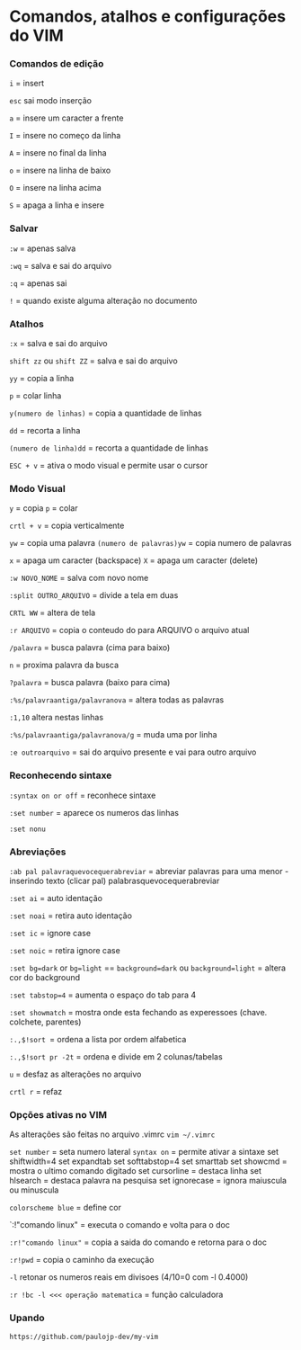 # Comandos, atalhos e configurações do VIM

### Comandos de edição

`i` = insert

`esc` sai modo inserção

`a` = insere um caracter a frente

`I` = insere no começo da linha

`A` = insere no final da linha 

`o` = insere na linha de baixo

`O` = insere na linha acima

`S` = apaga a linha e insere

### Salvar

`:w` = apenas salva

`:wq` = salva e sai do arquivo

`:q` = apenas sai

`!` = quando existe alguma alteração no documento

### Atalhos

`:x` = salva e sai do arquivo

`shift zz` ou `shift ZZ` = salva e sai do arquivo

`yy` = copia a linha

`p` = colar linha 

`y(numero de linhas)` = copia a quantidade de linhas

`dd` = recorta a linha

`(numero de linha)dd` = recorta a quantidade de linhas

`ESC + v` = ativa o modo visual e permite usar o cursor

### Modo Visual

`y` = copia
`p` = colar

`crtl + v` = copia verticalmente

`yw` = copia uma palavra
`(numero de palavras)yw` = copia numero de palavras

`x` = apaga um caracter (backspace) 
`X` = apaga um caracter (delete) 

`:w NOVO_NOME` = salva com novo nome

`:split OUTRO_ARQUIVO` = divide a tela em duas

`CRTL WW` = altera de tela

`:r ARQUIVO` = copia o conteudo do para ARQUIVO o arquivo atual

`/palavra` = busca palavra (cima para baixo)

`n` = proxima palavra da busca

`?palavra` = busca palavra (baixo para cima)

`:%s/palavraantiga/palavranova` = altera todas as palavras

`:1,10` altera nestas linhas

`:%s/palavraantiga/palavranova/g` =  muda uma por linha

`:e outroarquivo` = sai do arquivo presente e vai para outro arquivo

### Reconhecendo sintaxe
`:syntax on or off` = reconhece sintaxe

`:set number` = aparece os numeros das linhas

`:set nonu`

### Abreviações
`:ab pal palavraquevocequerabreviar` = abreviar palavras para uma menor - inserindo texto (clicar pal) palabrasquevocequerabreviar

`:set ai` = auto identação

`:set noai` = retira auto identação

`:set ic` = ignore case

`:set noic` = retira ignore case 

`:set bg=dark` or `bg=light` == `background=dark` ou `background=light` = altera cor do background 

`:set tabstop=4` = aumenta o espaço do tab para 4

`:set showmatch` = mostra onde esta fechando as experessoes (chave. colchete, parentes)

`:.,$!sort `= ordena a lista por ordem alfabetica

`:.,$!sort pr -2t` = ordena e divide em 2 colunas/tabelas

`u` = desfaz as alterações no arquivo

`crtl r` = refaz

### Opções ativas no VIM
As alterações são feitas no arquivo .vimrc `vim ~/.vimrc`

`set number` = seta numero lateral
`syntax on` = permite ativar a sintaxe
set shiftwidth=4
set expandtab
set softtabstop=4
set smarttab
set showcmd = mostra o ultimo comando digitado
set cursorline = destaca linha
set hlsearch = destaca palavra na pesquisa
set ignorecase = ignora maiuscula ou minuscula 

`colorscheme blue` = define cor 

`:!"comando linux" = executa o comando e volta para o doc

`:r!"comando linux"` = copia a saida do comando e retorna para o doc

`:r!pwd` =  copia o caminho da execução

`-l` retonar os numeros reais em divisoes (4/10=0 com -l 0.4000)

`:r !bc -l <<< operação matematica` = função calculadora


### Upando

`https://github.com/paulojp-dev/my-vim`
